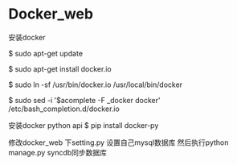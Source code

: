 Docker_web
==========

安装docker

$ sudo apt-get update

$ sudo apt-get install docker.io

$ sudo ln -sf /usr/bin/docker.io /usr/local/bin/docker

$ sudo sed -i '$acomplete -F _docker docker' /etc/bash_completion.d/docker.io

安装docker python api
$ pip install docker-py

修改docker_web 下setting.py
设置自己mysql数据库
然后执行python manage.py syncdb同步数据库
